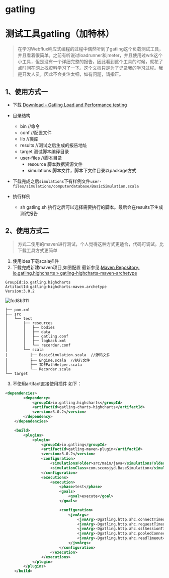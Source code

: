 # gatling


# 测试工具gatling（加特林）
> 在学习Webflux响应式编程的过程中偶然听到了gatling这个负载测试工具，并且看着很简单。之前有听说过loadrunner和jmeter，并且使用过wrk这个小工具，但是没有一个详细完整的报告。因此看到这个工具的时候，就花了点时间在网上找资料学习了一下。这个文档只是为了记录我的学习过程。我是开发人员，因此不会关注太细，如有问题，请指正。

## 1、使用方式一
- 下载
[Download - Gatling Load and Performance testing](https://gatling.io/download/)
- 目录结构 
  + bin  //命令
  + conf //配置文件
  + lib  //类库
  + results //测试之后生成的报告地址
  + target 测试脚本编译目录
  + user-files //脚本目录
    - resource  脚本数据资源文件
    - simulations 脚本文件，脚本下文件目录以package方式
  
- 下载完成之后`simulations`下有样例文件`user-files/simulations/computerdatabase/BasicSimulation.scala`

- 执行样例
  - sh gatling.sh
  执行之后可以选择需要执行的脚本。最后会在results下生成测试报告

## 2、使用方式二
> 方式二使用的maven进行测试，个人觉得这种方式更适合，代码可调试。比下载工具方式更简单

1. 使用idea下载scala插件
2. 下载完成新建maven项目,如图配置
最新参见:[Maven Repository: io.gatling.highcharts » gatling-highcharts-maven-archetype](https://mvnrepository.com/artifact/io.gatling.highcharts/gatling-highcharts-maven-archetype)
```
GroupId:io.gatling.highcharts
ArtifactId:gatling-highcharts-maven.archetype
Version:3.0.2
```
![fcd8b311](https://gitee.com/scemsjyd/static_pic/raw/master/uPic/2020-08-04/15:45:45/fcd8b311.png)

```
├── pom.xml
├── src
│   └── test
│       ├── resources
│       │   ├── bodies
│       │   ├── data
│       │   ├── gatling.conf
│       │   ├── logback.xml
│       │   └── recorder.conf
│       └── scala
│          ├── BasicSimulation.scala  //源码文件
│          ├── Engine.scala  //执行文件
│          ├── IDEPathHelper.scala
│          └── Recorder.scala
└── target
```
3. 不使用artifact直接使用插件
如下：
```xml
<dependencies>
        <dependency>
            <groupId>io.gatling.highcharts</groupId>
            <artifactId>gatling-charts-highcharts</artifactId>
            <version>3.0.2</version>
        </dependency>
    </dependencies>

    <build>
        <plugins>
            <plugin>
                <groupId>io.gatling</groupId>
                <artifactId>gatling-maven-plugin</artifactId>
                <version>3.0.2</version>
                <configuration>
                    <simulationsFolder>src/main/java</simulationsFolder>
                    <simulationClass>com.scemsjyd.BaseSimulation</simulationClass>
                </configuration>
                <executions>
                    <execution>
                        <phase>test</phase>
                        <goals>
                            <goal>execute</goal>
                        </goals>

                        <configuration>
                            <jvmArgs>
                                <jvmArg>-Dgatling.http.ahc.connectTimeout=6000000</jvmArg>
                                <jvmArg>-Dgatling.http.ahc.requestTimeout=6000000</jvmArg>
                                <jvmArg>-Dgatling.http.ahc.sslSessionTimeout=6000000</jvmArg>
                                <jvmArg>-Dgatling.http.ahc.pooledConnectionIdleTimeout=6000000</jvmArg>
                                <jvmArg>-Dgatling.http.ahc.readTimeout=6000000</jvmArg>
                            </jvmArgs>
                        </configuration>
                    </execution>
                </executions>
            </plugin>
        </plugins>
    </build>
```
